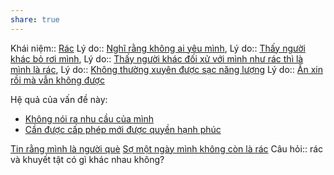 ```yaml
---
share: true
---
```

Khái niệm:: [Rác](../../T%E1%BB%AB%20%C4%91i%E1%BB%83n/Ti%C3%AAu%20c%E1%BB%B1c/R%C3%A1c.md)
Lý do:: [Nghĩ rằng không ai yêu mình](../../Quan%20%C4%91i%E1%BB%83m,%20th%C3%A1i%20%C4%91%E1%BB%99,%20nguy%C3%AAn%20t%E1%BA%AFc%20s%E1%BB%91ng,%20%C4%91i%E1%BB%81u%20m%C3%ACnh%20th%E1%BA%A5y%20ho%E1%BA%B7c%20c%E1%BA%A3m%20nh%E1%BA%ADn/Y%C3%AAu,%20t%E1%BB%B1%20do/Ngh%C4%A9%20r%E1%BA%B1ng%20kh%C3%B4ng%20ai%20y%C3%AAu%20m%C3%ACnh.md), 
Lý do:: [Thấy người khác bỏ rơi mình](./Th%E1%BA%A5y%20ng%C6%B0%E1%BB%9Di%20kh%C3%A1c%20b%E1%BB%8F%20r%C6%A1i%20m%C3%ACnh.md), 
Lý do:: [Thấy người khác đối xử với mình như rác thì là mình là rác](./Th%E1%BA%A5y%20ng%C6%B0%E1%BB%9Di%20kh%C3%A1c%20%C4%91%E1%BB%91i%20x%E1%BB%AD%20v%E1%BB%9Bi%20m%C3%ACnh%20nh%C6%B0%20r%C3%A1c%20th%C3%AC%20l%C3%A0%20m%C3%ACnh%20l%C3%A0%20r%C3%A1c.md), 
Lý do:: [Không thường xuyên được sạc năng lượng](../%C4%90%C6%B0%E1%BB%9Dng,%20n%C4%83ng%20l%C6%B0%E1%BB%A3ng/Kh%C3%B4ng%20th%C6%B0%E1%BB%9Dng%20xuy%C3%AAn%20%C4%91%C6%B0%E1%BB%A3c%20s%E1%BA%A1c%20n%C4%83ng%20l%C6%B0%E1%BB%A3ng.md)
Lý do:: [Ăn xin rồi mà vẫn không được](./%C4%82n%20xin%20r%E1%BB%93i%20m%C3%A0%20v%E1%BA%ABn%20kh%C3%B4ng%20%C4%91%C6%B0%E1%BB%A3c.md)

Hệ quả của vấn đề này:
- [Không nói ra nhu cầu của mình](../../H%C3%A0nh%20vi/Kh%C3%B4ng%20n%C3%B3i%20ra%20nhu%20c%E1%BA%A7u%20c%E1%BB%A7a%20m%C3%ACnh.md)
- [Cần được cấp phép mới được quyền hạnh phúc](../../Quan%20%C4%91i%E1%BB%83m,%20th%C3%A1i%20%C4%91%E1%BB%99,%20nguy%C3%AAn%20t%E1%BA%AFc%20s%E1%BB%91ng,%20%C4%91i%E1%BB%81u%20m%C3%ACnh%20th%E1%BA%A5y%20ho%E1%BA%B7c%20c%E1%BA%A3m%20nh%E1%BA%ADn/C%E1%BA%A7n%20%C4%91%C6%B0%E1%BB%A3c%20c%E1%BA%A5p%20ph%C3%A9p%20m%E1%BB%9Bi%20%C4%91%C6%B0%E1%BB%A3c%20quy%E1%BB%81n%20h%E1%BA%A1nh%20ph%C3%BAc.md)


[Tin rằng mình là người què](./Tin%20r%E1%BA%B1ng%20m%C3%ACnh%20l%C3%A0%20ng%C6%B0%E1%BB%9Di%20qu%C3%A8.md) 
[Sợ một ngày mình không còn là rác](../../N%E1%BB%97i%20s%E1%BB%A3/S%E1%BB%A3%20s%E1%BB%B1%20k%E1%BA%BFt%20th%C3%BAc/S%E1%BB%A3%20m%E1%BB%99t%20ng%C3%A0y%20m%C3%ACnh%20kh%C3%B4ng%20c%C3%B2n%20l%C3%A0%20r%C3%A1c.md)
Câu hỏi:: rác và khuyết tật có gì khác nhau không?